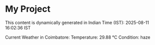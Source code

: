 # My Project

This content is dynamically generated in Indian Time (IST): 2025-08-11 16:02:36 IST


Current Weather in Coimbatore:
Temperature: 29.88 °C
Condition: haze
